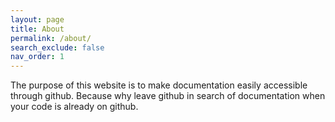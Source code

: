 ```yaml
---
layout: page
title: About
permalink: /about/
search_exclude: false
nav_order: 1
---
```


The purpose of this website is to make documentation easily accessible through github. Because why leave github in search of documentation when your code is already on github.
